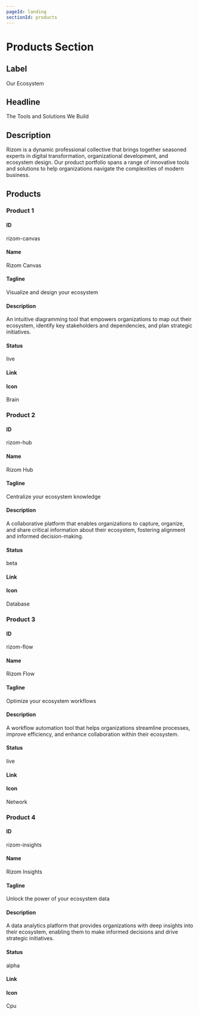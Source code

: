 ```yaml
---
pageId: landing
sectionId: products
---
```


# Products Section

## Label

Our Ecosystem

## Headline

The Tools and Solutions We Build

## Description

Rizom is a dynamic professional collective that brings together seasoned experts in digital transformation, organizational development, and ecosystem design. Our product portfolio spans a range of innovative tools and solutions to help organizations navigate the complexities of modern business.

## Products

### Product 1

#### ID

rizom-canvas

#### Name

Rizom Canvas

#### Tagline

Visualize and design your ecosystem

#### Description

An intuitive diagramming tool that empowers organizations to map out their ecosystem, identify key stakeholders and dependencies, and plan strategic initiatives.

#### Status

live

#### Link

#### Icon

Brain

### Product 2

#### ID

rizom-hub

#### Name

Rizom Hub

#### Tagline

Centralize your ecosystem knowledge

#### Description

A collaborative platform that enables organizations to capture, organize, and share critical information about their ecosystem, fostering alignment and informed decision-making.

#### Status

beta

#### Link

#### Icon

Database

### Product 3

#### ID

rizom-flow

#### Name

Rizom Flow

#### Tagline

Optimize your ecosystem workflows

#### Description

A workflow automation tool that helps organizations streamline processes, improve efficiency, and enhance collaboration within their ecosystem.

#### Status

live

#### Link

#### Icon

Network

### Product 4

#### ID

rizom-insights

#### Name

Rizom Insights

#### Tagline

Unlock the power of your ecosystem data

#### Description

A data analytics platform that provides organizations with deep insights into their ecosystem, enabling them to make informed decisions and drive strategic initiatives.

#### Status

alpha

#### Link

#### Icon

Cpu
